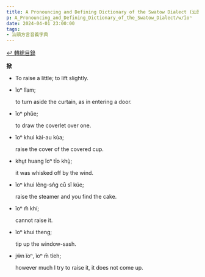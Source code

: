 ```yaml
---
title: A Pronouncing and Defining Dictionary of the Swatow Dialect (汕頭方言音義字典) / ĭoⁿ
p: A_Pronouncing_and_Defining_Dictionary_of_the_Swatow_Dialect/w/ĭoⁿ
date: 2024-04-01 23:00:00
tags: 
- 汕頭方言音義字典
---
```


[↩️ 轉總目錄](/A_Pronouncing_and_Defining_Dictionary_of_the_Swatow_Dialect)


**掀**
- To raise a little; to lift slightly.

- ĭoⁿ lîam;

  to turn aside the curtain, as in entering a door.

- ĭoⁿ phŭe;

  to draw the coverlet over one.

- ĭoⁿ khui kài-au kùa;

  raise the cover of the covered cup.

- khṳt huang ĭoⁿ tīo khṳ̀;

  it was whisked off by the wind.

- ĭoⁿ khui lêng-sn̂g cū sĭ kúe;

  raise the steamer and you find the cake.

- ĭoⁿ m̄ khí;

  cannot raise it.

- ĭoⁿ khui theng;

  tip up the window-sash.

- jw̆n ĭoⁿ, ĭoⁿ m̄ tîeh;

  however much I try to raise it, it does not come up.
